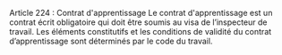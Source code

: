 Article 224 : Contrat d'apprentissage
Le contrat d'apprentissage est un contrat écrit obligatoire qui doit être soumis au visa de l’inspecteur de travail.
Les éléments constitutifs et les conditions de validité du contrat d’apprentissage sont déterminés par le code du travail.